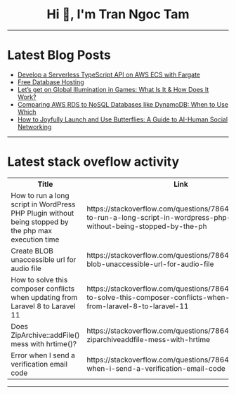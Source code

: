 <h1 align="center">Hi 👋, I'm Tran Ngoc Tam</h1>

---

# Latest Blog Posts 
<!-- BLOG-POST-LIST:START -->
- [Develop a Serverless TypeScript API on AWS ECS with Fargate](https://dev.to/appsignal/develop-a-serverless-typescript-api-on-aws-ecs-with-fargate-1l3n)
- [Free Database Hosting](https://dev.to/sh20raj/free-database-hosting-12f6)
- [Let’s get on Global Illumination in Games: What Is It &amp; How Does It Work?](https://dev.to/zoltan_fehervari_52b16d1d/lets-get-on-global-illumination-in-games-what-is-it-how-does-it-work-2h5k)
- [Comparing AWS RDS to NoSQL Databases like DynamoDB: When to Use Which](https://dev.to/kelvinskell/comparing-aws-rds-to-nosql-databases-like-dynamodb-when-to-use-which-1k0n)
- [How to Joyfully Launch and Use Butterflies: A Guide to AI-Human Social Networking](https://dev.to/hyscaler/how-to-joyfully-launch-and-use-butterflies-a-guide-to-ai-human-social-networking-3583)
<!-- BLOG-POST-LIST:END -->

---

# Latest stack oveflow activity
<table>
  <tr><th>Title</th><th>Link</th></tr>
  <!-- STACKOVERFLOW:START --><tr><td>How to run a long script in WordPress PHP Plugin without being stopped by the php max execution time</td><td>https://stackoverflow.com/questions/78642474/how-to-run-a-long-script-in-wordpress-php-plugin-without-being-stopped-by-the-ph</td></tr><tr><td>Create BLOB unaccessible url for audio file</td><td>https://stackoverflow.com/questions/78642471/create-blob-unaccessible-url-for-audio-file</td></tr><tr><td>How to solve this composer conflicts when updating from Laravel 8 to Laravel 11</td><td>https://stackoverflow.com/questions/78642400/how-to-solve-this-composer-conflicts-when-updating-from-laravel-8-to-laravel-11</td></tr><tr><td>Does ZipArchive::addFile&lpar;&rpar; mess with hrtime&lpar;&rpar;?</td><td>https://stackoverflow.com/questions/78642329/does-ziparchiveaddfile-mess-with-hrtime</td></tr><tr><td>Error when I send a verification email code</td><td>https://stackoverflow.com/questions/78642162/error-when-i-send-a-verification-email-code</td></tr><!-- STACKOVERFLOW:END -->
</table>

---



